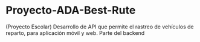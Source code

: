 # Proyecto-ADA-Best-Rute
(Proyecto Escolar)  Desarrollo de API que permite el rastreo de vehículos de reparto, para aplicación móvil y web.
Parte del backend
